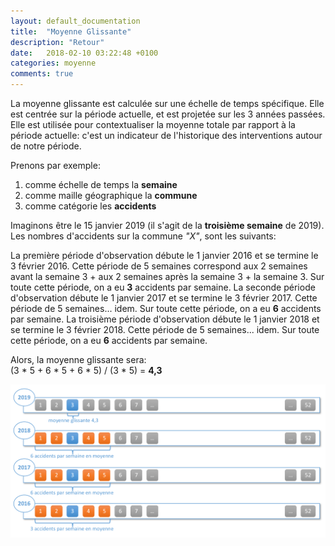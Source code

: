```yaml
---
layout: default_documentation
title:  "Moyenne Glissante"
description: "Retour"
date:   2018-02-10 03:22:48 +0100
categories: moyenne
comments: true
---
```



La moyenne glissante est calculée sur une échelle de temps spécifique. Elle est centrée sur la période actuelle, et est projetée sur les 3 années passées. Elle est utilisée pour contextualiser la moyenne totale par rapport à la période actuelle: c'est un indicateur de l'historique des interventions autour de notre période.

Prenons par exemple:  
1. comme échelle de temps la __semaine__  
2. comme maille géographique la __commune__  
3. comme catégorie les __accidents__

Imaginons être le 15 janvier 2019 (il s'agit de la __troisième semaine__ de 2019). Les nombres d'accidents sur la commune _"X"_, sont les suivants:

La première période d'observation débute le 1 janvier 2016 et se termine le 3 février 2016. Cette période de 5 semaines correspond aux 2 semaines avant la semaine 3 + aux 2 semaines après la semaine 3 + la semaine 3.  Sur toute cette période, on a eu __3__ accidents par semaine.
La seconde période d'observation débute le 1 janvier 2017 et se termine le 3 février 2017. Cette période de 5 semaines... idem. Sur toute cette période, on a eu __6__ accidents par semaine.
La troisième période d'observation débute le 1 janvier 2018 et se termine le 3 février 2018. Cette période de 5 semaines... idem.  Sur toute cette période, on a eu __6__ accidents par semaine.  

Alors, la moyenne glissante sera:  
(3 * 5 + 6 * 5 + 6 * 5) / (3 * 5) = __4,3__

![illustration](/assets/images/illustration_moyenne_glissante.png "illustration_moyenne_glissante")

